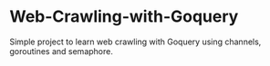 # Web-Crawling-with-Goquery
Simple project to learn web crawling with Goquery using channels, goroutines and semaphore.
